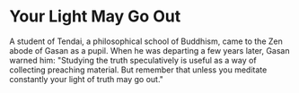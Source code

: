 # Your Light May Go Out

A student of Tendai, a philosophical school of Buddhism, came to the Zen abode of Gasan as a pupil. When he was departing a few years later, Gasan warned him: "Studying the truth speculatively is useful as a way of collecting preaching material. But remember that unless you meditate constantly your light of truth may go out."
